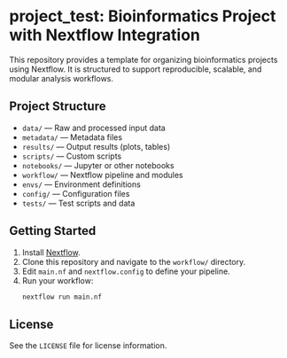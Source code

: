 # project_test: Bioinformatics Project with Nextflow Integration

This repository provides a template for organizing bioinformatics projects using Nextflow. It is structured to support reproducible, scalable, and modular analysis workflows.

## Project Structure
- `data/` — Raw and processed input data
- `metadata/` — Metadata files
- `results/` — Output results (plots, tables)
- `scripts/` — Custom scripts
- `notebooks/` — Jupyter or other notebooks
- `workflow/` — Nextflow pipeline and modules
- `envs/` — Environment definitions
- `config/` — Configuration files
- `tests/` — Test scripts and data

## Getting Started
1. Install [Nextflow](https://www.nextflow.io/).
2. Clone this repository and navigate to the `workflow/` directory.
3. Edit `main.nf` and `nextflow.config` to define your pipeline.
4. Run your workflow:
   ```bash
   nextflow run main.nf
   ```

## License
See the `LICENSE` file for license information.

